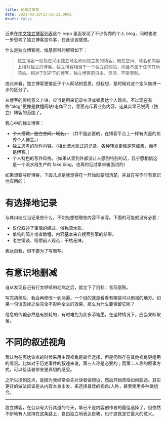 ```yaml
---
title: 论独立博客
date: 2021-03-20T23:02:32.000Z
draft: false
---
```


近来在[中文独立博客列表](https://github.com/timqian/chinese-independent-blogs)这个 repo 里面发现了不少优秀的个人 blog，同时也进一步思考了独立博客这件事，在此谈谈感想。

什么是独立博客呢，维基百科的解释如下：

> 独立博客一般指在采用独立域名和网络主机的博客，既在空间、域名和内容上相对独立的博客。独立博客相当于一个独立的网站，而且不属于任何其他网站。相对于BSP下的博客，独立博客更自由、灵活，不受限制。

由此来看，独立博客更接近于个人网站的意思，但我想，是时候对这个定义做进一步的区分了。

从博客的传统意义上讲，应当是用来记录生活或者表达个人观点。不过现在有些"blog"更像是教程网站/电商平台，里面充斥着业务内容，这其实早已脱离（独立）博客的范围了。

我心中的独立博客：

- ~~个人搭建，独立空间、域名。~~ （并不是必要的，在博客平台上一样有大量的优秀个人博主。）
- 独立思考的创作内容。（相比流水账式的记录，各种转发更像是剪藏集，而不是博客。）
- 个人特色的写作风格。（如果从里到外都没让人感到特别的话，我宁愿相信这是一个流水线生产的 fake blog，也真的见过拿来骗面试的）

如果想要写好博客，下面几点是我觉得在一开始就要想清楚，并且在写作时有意识地应用的：

# 有选择地记录

与其纠结应当记录些什么，不如先想想哪些内容不该写。下面的可能就没有必要：

- 仅仅叙述了事情的经过，俗称流水账。
- 单纯的简介或者教程，内容基本来自搜索引擎的结果。
- 老生常谈，咀嚼前人观点，干枯无味。

表达自我，但不要为了写而写。

# 有意识地删减

自从发现自己有行文啰嗦的毛病之后，就立下了目标：言简意赅。

写完初稿后，我会再修改一到两遍，一个目的就是看看有哪些可以删减的地方。如果一句话去掉之后完全不影响全文的效果，那么为什么要保留它呢？

信息的传输必然是有损耗的，有时难免为此多添笔墨，在这种情况下，应当果断取舍。

# 不同的叙述视角
我认为在表达论点的时候采用主观视角是最佳选择，但是仍然存在其他视角更适用的情况。比如对于历史事件的叙述来说，第三人称是必要的；而第二人称的叙事方式，可以给读者带来更真切的感受。

之所以提到这点，是因为我经常会先对读者做预设，然后开始苦恼如何叙述。其实更好的做法应该是从内容本身出发，来选择最佳的视角/人称，甚至使用多种做组合。

---

独立博客，在公众号大行其道的今天，早已不是内容创作者的最佳选择了。但依然不断地有人坚持在这条路上，自由独立地表达自我，也许这就是它最大的意义。

